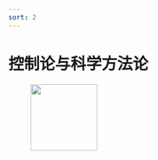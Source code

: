 ```yaml
---
sort: 2
---
```

# 控制论与科学方法论

<figure>
    <img src="https://img9.doubanio.com/view/subject/l/public/s3011384.jpg" width=120 />
</figure>
